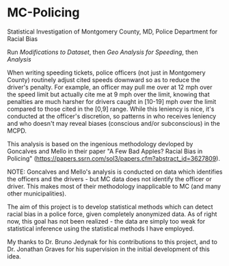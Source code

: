 # MC-Policing
Statistical Investigation of Montgomery County, MD, Police Department for Racial Bias 

Run *Modifications to Dataset*, then *Geo Analysis for Speeding*, then *Analysis*

When writing speeding tickets, police officers (not just in Montgomery County) routinely adjust cited speeds downward so as to reduce the driver's penalty. For example, an officer may pull me over at 12 mph over the speed limit but actually cite me at 9 mph over the limit, knowing that penalties are much harsher for drivers caught in [10-19] mph over the limit compared to those cited in the [0,9] range. While this leniency is nice, it's conducted at the officer's discretion, so patterns in who receives leniency and who doesn't may reveal biases (conscious and/or subconscious) in the MCPD. 

This analysis is based on the ingenious methodology devloped by Goncalves and Mello in their paper "A Few Bad Apples? Racial Bias in Policing" (https://papers.ssrn.com/sol3/papers.cfm?abstract_id=3627809). 

NOTE: Goncalves and Mello's analysis is conducted on data which identifies the officers and the drivers - but MC data does not identify the officer or driver. This makes most of their methodology inapplicable to MC (and many other municipalities).

The aim of this project is to develop statistical methods which can detect racial bias in a police force, given completely anonymized data. As of right now, this goal has not been realized - the data are simply too weak for statistical inference using the statistical methods I have employed.

My thanks to Dr. Bruno Jedynak for his contributions to this project, and to Dr. Jonathan Graves for his supervision in the initial development of this idea.
